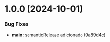 # 1.0.0 (2024-10-01)


### Bug Fixes

* **main:** semanticRelease adicionado ([9a89d4c](https://github.com/andrecodelima/gestao-de-bens/commit/9a89d4c993fcf489da3ce83a559406d794cdfb0d))
